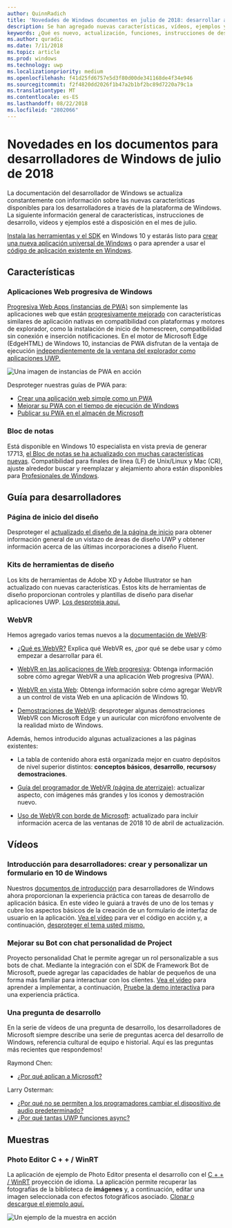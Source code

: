 ```yaml
---
author: QuinnRadich
title: 'Novedades de Windows documentos en julio de 2018: desarrollar aplicaciones UWP'
description: Se han agregado nuevas características, vídeos, ejemplos y orientación para el programador la documentación para desarrolladores de Windows 10 de 2018 de julio.
keywords: ¿Qué es nuevo, actualización, funciones, instrucciones de desarrollo, 10 de Windows, julio
ms.author: quradic
ms.date: 7/11/2018
ms.topic: article
ms.prod: windows
ms.technology: uwp
ms.localizationpriority: medium
ms.openlocfilehash: f41d25fd6757e5d3f80d00de341168de4f34e946
ms.sourcegitcommit: f2f4820dd2026f1b47a2b1bf2bc89d7220a79c1a
ms.translationtype: MT
ms.contentlocale: es-ES
ms.lasthandoff: 08/22/2018
ms.locfileid: "2802066"
---
```

# <a name="whats-new-in-the-windows-developer-docs-in-july-2018"></a>Novedades en los documentos para desarrolladores de Windows de julio de 2018

La documentación del desarrollador de Windows se actualiza constantemente con información sobre las nuevas características disponibles para los desarrolladores a través de la plataforma de Windows. La siguiente información general de características, instrucciones de desarrollo, vídeos y ejemplos esté a disposición en el mes de julio.

[Instala las herramientas y el SDK](http://go.microsoft.com/fwlink/?LinkId=821431) en Windows 10 y estarás listo para [crear una nueva aplicación universal de Windows](../get-started/create-uwp-apps.md) o para aprender a usar el [código de aplicación existente en Windows](../porting/index.md).

## <a name="features"></a>Características

### <a name="progressive-web-apps-on-windows"></a>Aplicaciones Web progresiva de Windows

[Progresiva Web Apps (instancias de PWA)](https://developer.microsoft.com/windows/pwa) son simplemente las aplicaciones web que están [progresivamente mejorado](https://wikipedia.org/wiki/Progressive_enhancement) con características similares de aplicación nativas en compatibilidad con plataformas y motores de explorador, como la instalación de inicio de homescreen, compatibilidad sin conexión e inserción notificaciones. En el motor de Microsoft Edge (EdgeHTML) de Windows 10, instancias de PWA disfrutan de la ventaja de ejecución [independientemente de la ventana del explorador como aplicaciones UWP.](https://docs.microsoft.com/microsoft-edge/progressive-web-apps/windows-features)

![Una imagen de instancias de PWA en acción](images/progressive-web-apps.jpg)

Desproteger nuestras guías de PWA para:

* [Crear una aplicación web simple como un PWA](https://docs.microsoft.com/microsoft-edge/progressive-web-apps/get-started)
* [Mejorar su PWA con el tiempo de ejecución de Windows](https://docs.microsoft.com/en-us/microsoft-edge/progressive-web-apps/windows-features)
* [Publicar su PWA en el almacén de Microsoft](https://docs.microsoft.com/microsoft-edge/progressive-web-apps/microsoft-store)

### <a name="notepad"></a>Bloc de notas

Está disponible en Windows 10 especialista en vista previa de generar 17713, [el Bloc de notas se ha actualizado con muchas características nuevas](http://aka.ms/ant-man). Compatibilidad para finales de línea (LF) de Unix/Linux y Mac (CR), ajuste alrededor buscar y reemplazar y alejamiento ahora están disponibles para [Profesionales de Windows](https://insider.windows.com/). 

## <a name="developer-guidance"></a>Guía para desarrolladores

### <a name="design-landing-page"></a>Página de inicio del diseño

Desproteger el [actualizado el diseño de la página de inicio](https://developer.microsoft.com/windows/apps/design) para obtener información general de un vistazo de áreas de diseño UWP y obtener información acerca de las últimas incorporaciones a diseño Fluent.

### <a name="design-toolkits"></a>Kits de herramientas de diseño

Los kits de herramientas de Adobe XD y Adobe Illustrator se han actualizado con nuevas características. Estos kits de herramientas de diseño proporcionan controles y plantillas de diseño para diseñar aplicaciones UWP. [Los desproteja aquí.](../design/downloads/index.md)

### <a name="webvr"></a>WebVR

Hemos agregado varios temas nuevos a la [documentación de WebVR](https://docs.microsoft.com/microsoft-edge/webvr/
):

* [¿Qué es WebVR?](https://docs.microsoft.com/microsoft-edge/webvr/what-is-webvr
) Explica qué WebVR es, ¿por qué se debe usar y cómo empezar a desarrollar para él.

* [WebVR en las aplicaciones de Web progresiva](https://docs.microsoft.com/microsoft-edge/webvr/webvr-in-pwas): Obtenga información sobre cómo agregar WebVR a una aplicación Web progresiva (PWA).

* [WebVR en vista Web](https://docs.microsoft.com/microsoft-edge/webvr/webvr-in-webview): Obtenga información sobre cómo agregar WebVR a un control de vista Web en una aplicación de Windows 10.

* [Demostraciones de WebVR](https://docs.microsoft.com/microsoft-edge/webvr/demos): desproteger algunas demostraciones WebVR con Microsoft Edge y un auricular con micrófono envolvente de la realidad mixto de Windows.

Además, hemos introducido algunas actualizaciones a las páginas existentes:

* La tabla de contenido ahora está organizada mejor en cuatro depósitos de nivel superior distintos: **conceptos básicos**, **desarrollo**, **recursos**y **demostraciones**.

* [Guía del programador de WebVR (página de aterrizaje)](https://docs.microsoft.com/microsoft-edge/webvr/): actualizar aspecto, con imágenes más grandes y los iconos y demostración nuevo.

* [Uso de WebVR con borde de Microsoft](https://docs.microsoft.com/microsoft-edge/webvr/webvr-with-edge): actualizado para incluir información acerca de las ventanas de 2018 10 de abril de actualización.

## <a name="videos"></a>Vídeos

### <a name="get-started-for-devs-create-and-customize-a-form-on-windows-10"></a>Introducción para desarrolladores: crear y personalizar un formulario en 10 de Windows

Nuestros [documentos de introducción](../get-started/index.md) para desarrolladores de Windows ahora proporcionan la experiencia práctica con tareas de desarrollo de aplicación básica. En este vídeo le guiará a través de uno de los temas y cubre los aspectos básicos de la creación de un formulario de interfaz de usuario en la aplicación. [Vea el vídeo](https://www.youtube.com/watch?v=AgngKzq4hKI&feature=youtu.be) para ver el código en acción y, a continuación, [desproteger el tema usted mismo.](http://aka.ms/CreateForms)

### <a name="enhance-your-bot-with-project-personality-chat"></a>Mejorar su Bot con chat personalidad de Project

Proyecto personalidad Chat le permite agregar un rol personalizable a sus bots de chat. Mediante la integración con el SDK de Framework Bot de Microsoft, puede agregar las capacidades de hablar de pequeños de una forma más familiar para interactuar con los clientes. [Vea el vídeo](https://www.youtube.com/watch?v=5C_uD8g2QKg&feature=youtu.be) para aprender a implementar, a continuación, [Pruebe la demo interactiva](http://aka.ms/PersonalityChat) para una experiencia práctica.

### <a name="one-dev-question"></a>Una pregunta de desarrollo

En la serie de vídeos de una pregunta de desarrollo, los desarrolladores de Microsoft siempre describe una serie de preguntas acerca del desarrollo de Windows, referencia cultural de equipo e historial. Aquí es las preguntas más recientes que respondemos!

Raymond Chen:

* [¿Por qué aplican a Microsoft?](https://www.youtube.com/watch?v=oL8ymamkEMU&feature=youtu.be)

Larry Osterman:

* [¿Por qué no se permiten a los programadores cambiar el dispositivo de audio predeterminado?](https://www.youtube.com/watch?v=6aNUoVfbnmg&feature=youtu.be)
* [¿Por qué tantas UWP funciones async?](https://www.youtube.com/watch?v=5M724QIy1Mk&feature=youtu.be)

## <a name="samples"></a>Muestras

### <a name="photo-editor-cwinrt"></a>Photo Editor C + + / WinRT

La aplicación de ejemplo de Photo Editor presenta el desarrollo con el [C + + / WinRT](../cpp-and-winrt-apis/intro-to-using-cpp-with-winrt.md) proyección de idioma. La aplicación permite recuperar las fotografías de la biblioteca de **imágenes** y, a continuación, editar una imagen seleccionada con efectos fotográficos asociado. [Clonar o descargue el ejemplo aquí.](https://github.com/Microsoft/Windows-appsample-photo-editor)

![Un ejemplo de la muestra en acción](images/photo-editor-banner.png)

